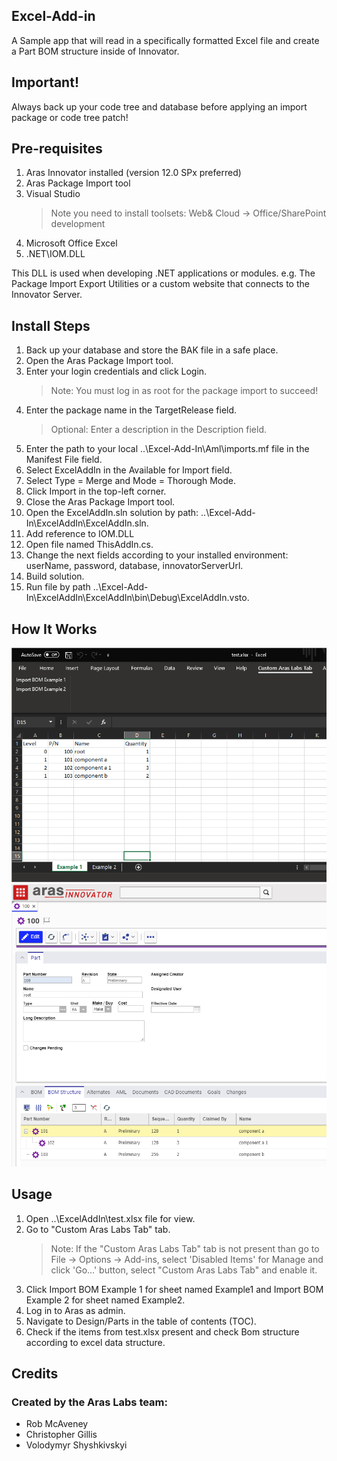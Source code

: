 ## Excel-Add-in

A Sample app that will read in a specifically formatted Excel file and create a Part BOM structure inside of Innovator.

## Important!

Always back up your code tree and database before applying an import package or code tree patch!



## Pre-requisites

1. Aras Innovator installed (version 12.0 SPx preferred)
2. Aras Package Import tool
3. Visual Studio
	>Note you need to install toolsets: Web& Cloud -> Office/SharePoint development
4. Microsoft Office Excel
5. .NET\IOM.DLL

This DLL is used when developing .NET applications or modules.
e.g. The Package Import Export Utilities or a custom website that connects to the Innovator Server.



## Install Steps

1. Back up your database and store the BAK file in a safe place.
2. Open the Aras Package Import tool.
3. Enter your login credentials and click Login.
	>Note: You must log in as root for the package import to succeed!
4. Enter the package name in the TargetRelease field.
	>Optional: Enter a description in the Description field.
5. Enter the path to your local ..\Excel-Add-In\Aml\imports.mf file in the Manifest File field.
6. Select ExcelAddIn in the Available for Import field.
7. Select Type = Merge and Mode = Thorough Mode.
8. Click Import in the top-left corner.
9. Close the Aras Package Import tool.
10. Open the ExcelAddIn.sln solution by path: ..\Excel-Add-In\ExcelAddIn\ExcelAddIn.sln.
11. Add reference to IOM.DLL
12. Open file named ThisAddIn.cs.
13. Change the next fields according to your installed environment: userName, password, database, innovatorServerUrl.
14. Build solution.
15. Run file by path ..\Excel-Add-In\ExcelAddIn\ExcelAddIn\bin\Debug\ExcelAddIn.vsto.

## How It Works

![excel-add-in](screenshots/excel-add-in.png)
![Part](screenshots/part.png)

## Usage

1. Open ..\ExcelAddIn\test.xlsx file for view.
2. Go to "Custom Aras Labs Tab" tab.
	>Note: If the "Custom Aras Labs Tab" tab is not present than go to File -> Options -> Add-ins, select 'Disabled Items' for Manage and click 'Go...' button, select "Custom Aras Labs Tab" and enable it.
3. Click Import BOM Example 1 for sheet named Example1 and Import BOM Example 2 for sheet named Example2.
4. Log in to Aras as admin.
5. Navigate to Design/Parts in the table of contents (TOC).
6. Check if the items from test.xlsx present and check Bom structure according to excel data structure. 

## Credits

### Created by the Aras Labs team:
* Rob McAveney
* Christopher Gillis
* Volodymyr Shyshkivskyi
